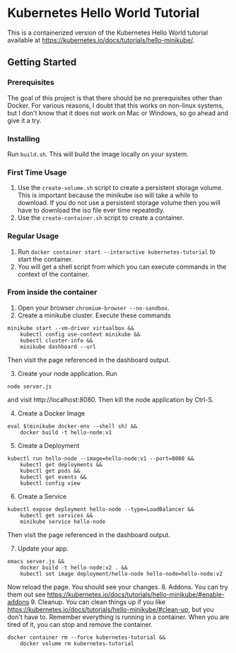 # Kubernetes Hello World Tutorial
This is a containerized version of the Kubernetes Hello World tutorial available at https://kubernetes.io/docs/tutorials/hello-minikube/.

## Getting Started

### Prerequisites
The goal of this project is that there should be no prerequisites other than Docker.
For various reasons, I doubt that this works on non-linux systems, but I don't know that
it does not work on Mac or Windows, so go ahead and give it a try.

### Installing
Run `build.sh`.
This will build the image locally on your system.

### First Time Usage
1. Use the `create-volume.sh` script to create a persistent storage volume.
This is important because the minikube iso will take a while to download.
If you do not use a persistent storage volume then you will have to download
the iso file ever time repeatedly.
2. Use the `create-container.sh` script to create a container.

### Regular Usage
1. Run `docker container start --interactive kubernetes-tutorial` to start the container.
2. You will get a shell script from which you can execute commands in the context of the container.

### From inside the container
1. Open your browser `chromium-browser --no-sandbox`.
2. Create a minikube cluster.  Execute these commands
```
minikube start --vm-driver virtualbox &&
    kubectl config use-context minikube &&
    kubectl cluster-info &&
    minikube dashboard --url
```
Then visit the page referenced in the dashboard output. 

3. Create your node application.  Run
```
node server.js
```
and visit http://localhost:8080.  Then kill the node application by Ctrl-S.

4. Create a Docker Image
```
eval $(minikube docker-env --shell sh) &&
    docker build -t hello-node:v1
```
5. Create a Deployment
```
kubectl run hello-node --image=hello-node:v1 --port=8080 &&
    kubectl get deployments &&
    kubectl get pods &&
    kubectl get events &&
    kubectl config view
```
6. Create a Service
```
kubectl expose deployment hello-node --type=LoadBalancer &&
    kubectl get services &&
    minikube service hello-node
```
Then visit the page referenced in the dashboard output.

7. Update your app.
```
emacs server.js &&
    docker build -t hello-node:v2 . &&
    kubectl set image deployment/hello-node hello-node=hello-node:v2
```
Now reload the page.  You should see your changes.
8. Addons.  You can try them out see https://kubernetes.io/docs/tutorials/hello-minikube/#enable-addons
9. Cleanup.  You can clean things up if you like https://kubernetes.io/docs/tutorials/hello-minikube/#clean-up, but you don't have to.  Remember everything is running in a container.  When you are tired of it, you can stop and remove the container.
```
docker container rm --force kubernetes-tutorial &&
    docker volume rm kubernetes-tutorial
```
 


